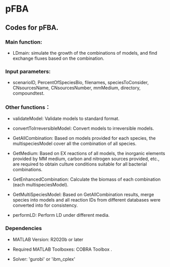 # pFBA
## Codes for pFBA.


### Main function:

- LDmain:  simulate the growth of the combinations of models, and find exchange fluxes based on the combination.


### Input parameters: 

- scenarioID, PercentOfSpeciesBio, filenames, speciesToConsider, CNsourcesName, CNsourcesNumber, mmMedium, directory, compoundtest.


### Other functions：

- validateModel: Validate models to standard format.

- convertToIrreversibleModel: Convert models to irreversible models.

- GetAllCombination: Based on models provided for each species, the multispeciesModel cover all the combination of all species.

- GetMedium: Based on EX reactions of all models, the inorganic elements provided by MM medium, carbon and nitrogen sources provided, etc., are required to obtain culture conditions suitable for all bacterial combinations. 

- GetEnhancedCombination: Calculate the biomass of each combination (each multispeciesModel).

- GetMultiSpeciesModel: Based on GetAllCombination results, merge species into models and all reaction IDs from different databases were converted into for consistency.

- performLD: Perform LD under different media.

### Dependencies

- MATLAB Version: R2020b or later

- Required MATLAB Toolboxes: COBRA Toolbox .
- Solver: 'gurobi' or 'ibm_cplex'
